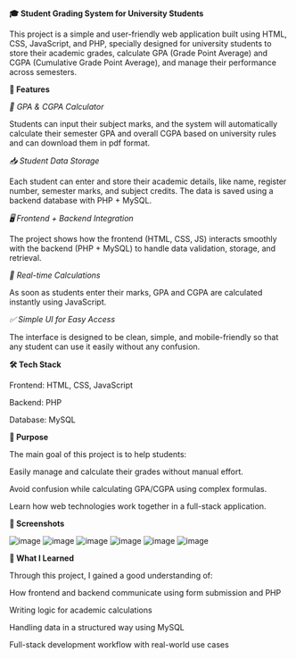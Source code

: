 **🎓 Student Grading System for University Students**

This project is a simple and user-friendly web application built using HTML, CSS, JavaScript, and PHP, specially designed for university students to store their academic grades, calculate GPA (Grade Point Average) and CGPA (Cumulative Grade Point Average), and manage their performance across semesters.

**🚀 Features**

*🔢 GPA & CGPA Calculator*

Students can input their subject marks, and the system will automatically calculate their semester GPA and overall CGPA based on university rules and can download them in pdf format.

*📥 Student Data Storage*

Each student can enter and store their academic details, like name, register number, semester marks, and subject credits. The data is saved using a backend database with PHP + MySQL.

*🖥️ Frontend + Backend Integration*

The project shows how the frontend (HTML, CSS, JS) interacts smoothly with the backend (PHP + MySQL) to handle data validation, storage, and retrieval.

*🧮 Real-time Calculations*

As soon as students enter their marks, GPA and CGPA are calculated instantly using JavaScript.

*✅ Simple UI for Easy Access*

The interface is designed to be clean, simple, and mobile-friendly so that any student can use it easily without any confusion.

**🛠️ Tech Stack**

Frontend: HTML, CSS, JavaScript

Backend: PHP

Database: MySQL

**🎯 Purpose**

The main goal of this project is to help students:

Easily manage and calculate their grades without manual effort.

Avoid confusion while calculating GPA/CGPA using complex formulas.

Learn how web technologies work together in a full-stack application.

**📸 Screenshots**

![image](https://github.com/user-attachments/assets/a4aeafb0-24fb-494a-926a-08045654ed50)
![image](https://github.com/user-attachments/assets/8a0a7a73-67be-400b-90fa-31bdcf7bc361)
![image](https://github.com/user-attachments/assets/f34205b6-6742-4198-bdc2-6efe54952250)
![image](https://github.com/user-attachments/assets/699475e0-88c7-41b4-8347-db98fda9b82a)
![image](https://github.com/user-attachments/assets/8ee6c2e4-4d0f-4ee8-bf0c-60f7b791824a)
![image](https://github.com/user-attachments/assets/28a97107-f456-4080-a476-870e19af0f89)


**🙌 What I Learned**

Through this project, I gained a good understanding of:

How frontend and backend communicate using form submission and PHP

Writing logic for academic calculations

Handling data in a structured way using MySQL

Full-stack development workflow with real-world use cases

